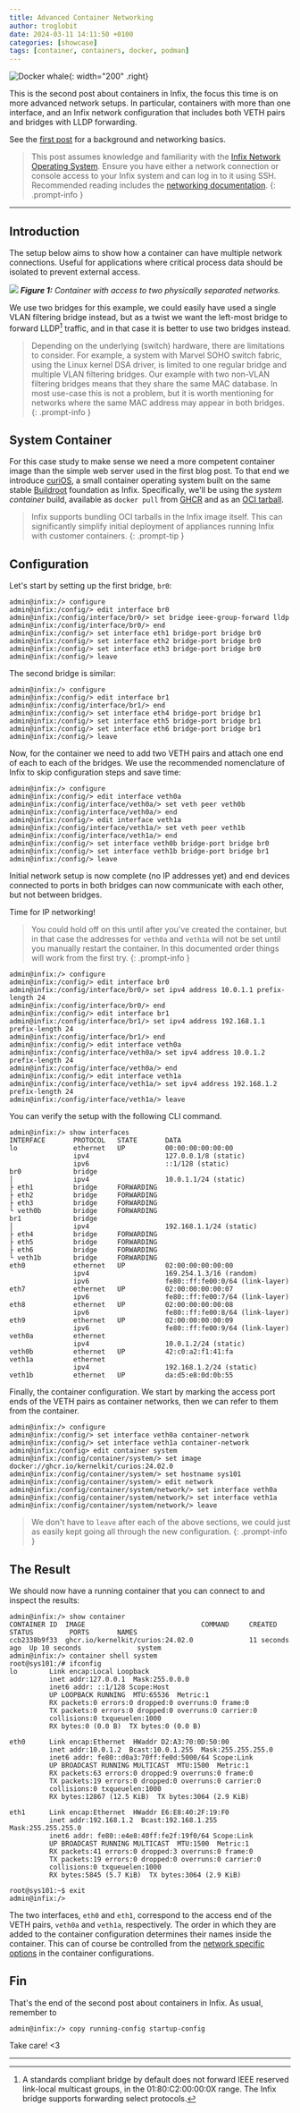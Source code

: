 ```yaml
---
title: Advanced Container Networking
author: troglobit
date: 2024-03-11 14:11:50 +0100
categories: [showcase]
tags: [container, containers, docker, podman]
---
```


![Docker whale](/assets/img/docker.webp){: width="200" .right}

This is the second post about containers in Infix, the focus this time
is on more advanced network setups.  In particular, containers with more
than one interface, and an Infix network configuration that includes
both VETH pairs and bridges with LLDP forwarding.

See the [first post][1] for a background and networking basics.

> This post assumes knowledge and familiarity with the [Infix Network
> Operating System](https://kernelkit.github.io/).  Ensure you have
> either a network connection or console access to your Infix system and
> can log in to it using SSH.  Recommended reading includes the
> [networking documentation][0].
{: .prompt-info }


----

## Introduction

The setup below aims to show how a container can have multiple network
connections.  Useful for applications where critical process data should
be isolated to prevent external access.

![](/assets/img/container-two-bridges.svg)
_**Figure 1:** Container with access to two physically separated networks._

We use two bridges for this example, we could easily have used a single
VLAN filtering bridge instead, but as a twist we want the left-most
bridge to forward LLDP[^1] traffic, and in that case it is better to use
two bridges instead.

> Depending on the underlying (switch) hardware, there are limitations
> to consider.  For example, a system with Marvel SOHO switch fabric,
> using the Linux kernel DSA driver, is limited to one regular bridge
> and multiple VLAN filtering bridges.  Our example with two non-VLAN
> filtering bridges means that they share the same MAC database.  In
> most use-case this is not a problem, but it is worth mentioning for
> networks where the same MAC address may appear in both bridges.
{: .prompt-info }

## System Container

For this case study to make sense we need a more competent container
image than the simple web server used in the first blog post.  To that
end we introduce [curiOS][2], a small container operating system built
on the same stable [Buildroot][3] foundation as Infix.  Specifically,
we'll be using the *system container* build, available as `docker pull`
from [GHCR][4] and as an [OCI tarball][5].

> Infix supports bundling OCI tarballs in the Infix image itself.  This
> can significantly simplify initial deployment of appliances running
> Infix with customer containers.
{: .prompt-tip }


## Configuration

Let's start by setting up the first bridge, `br0`:

```console
admin@infix:/> configure
admin@infix:/config/> edit interface br0
admin@infix:/config/interface/br0/> set bridge ieee-group-forward lldp
admin@infix:/config/interface/br0/> end
admin@infix:/config/> set interface eth1 bridge-port bridge br0
admin@infix:/config/> set interface eth2 bridge-port bridge br0
admin@infix:/config/> set interface eth3 bridge-port bridge br0
admin@infix:/config/> leave
```

The second bridge is similar:

```console
admin@infix:/> configure
admin@infix:/config/> edit interface br1
admin@infix:/config/interface/br1/> end
admin@infix:/config/> set interface eth4 bridge-port bridge br1
admin@infix:/config/> set interface eth5 bridge-port bridge br1
admin@infix:/config/> set interface eth6 bridge-port bridge br1
admin@infix:/config/> leave
```

Now, for the container we need to add two VETH pairs and attach one end
of each to each of the bridges.  We use the recommended nomenclature of
Infix to skip configuration steps and save time:

```console
admin@infix:/> configure
admin@infix:/config/> edit interface veth0a
admin@infix:/config/interface/veth0a/> set veth peer veth0b
admin@infix:/config/interface/veth0a/> end
admin@infix:/config/> edit interface veth1a
admin@infix:/config/interface/veth1a/> set veth peer veth1b
admin@infix:/config/interface/veth1a/> end
admin@infix:/config/> set interface veth0b bridge-port bridge br0
admin@infix:/config/> set interface veth1b bridge-port bridge br1
admin@infix:/config/> leave
```

Initial network setup is now complete (no IP addresses yet) and end
devices connected to ports in both bridges can now communicate with
each other, but not between bridges.

Time for IP networking!

> You could hold off on this until after you've created the container,
> but in that case the addresses for `veth0a` and `veth1a` will not be
> set until you manually restart the container.  In this documented
> order things will work from the first try.
{: .prompt-info }

```console
admin@infix:/> configure
admin@infix:/config/> edit interface br0
admin@infix:/config/interface/br0/> set ipv4 address 10.0.1.1 prefix-length 24
admin@infix:/config/interface/br0/> end
admin@infix:/config/> edit interface br1
admin@infix:/config/interface/br1/> set ipv4 address 192.168.1.1 prefix-length 24
admin@infix:/config/interface/br1/> end
admin@infix:/config/> edit interface veth0a 
admin@infix:/config/interface/veth0a/> set ipv4 address 10.0.1.2 prefix-length 24
admin@infix:/config/interface/veth0a/> end
admin@infix:/config/> edit interface veth1a 
admin@infix:/config/interface/veth1a/> set ipv4 address 192.168.1.2 prefix-length 24
admin@infix:/config/interface/veth1a/> leave
```

You can verify the setup with the following CLI command.

```console
admin@infix:/> show interfaces 
INTERFACE       PROTOCOL   STATE       DATA
lo              ethernet   UP          00:00:00:00:00:00
                ipv4                   127.0.0.1/8 (static)
                ipv6                   ::1/128 (static)
br0             bridge
│               ipv4                   10.0.1.1/24 (static)
├ eth1          bridge     FORWARDING
├ eth2          bridge     FORWARDING
├ eth3          bridge     FORWARDING
└ veth0b        bridge     FORWARDING
br1             bridge
│               ipv4                   192.168.1.1/24 (static)
├ eth4          bridge     FORWARDING
├ eth5          bridge     FORWARDING
├ eth6          bridge     FORWARDING
└ veth1b        bridge     FORWARDING
eth0            ethernet   UP          02:00:00:00:00:00
                ipv4                   169.254.1.3/16 (random)
                ipv6                   fe80::ff:fe00:0/64 (link-layer)
eth7            ethernet   UP          02:00:00:00:00:07
                ipv6                   fe80::ff:fe00:7/64 (link-layer)
eth8            ethernet   UP          02:00:00:00:00:08
                ipv6                   fe80::ff:fe00:8/64 (link-layer)
eth9            ethernet   UP          02:00:00:00:00:09
                ipv6                   fe80::ff:fe00:9/64 (link-layer)
veth0a          ethernet
                ipv4                   10.0.1.2/24 (static)
veth0b          ethernet   UP          42:c0:a2:f1:41:fa
veth1a          ethernet
                ipv4                   192.168.1.2/24 (static)
veth1b          ethernet   UP          da:d5:e8:0d:0b:55
```

Finally, the container configuration.  We start by marking the access
port ends of the VETH pairs as container networks, then we can refer
to them from the container.

```console
admin@infix:/> configure
admin@infix:/config/> set interface veth0a container-network
admin@infix:/config/> set interface veth1a container-network
admin@infix:/config> edit container system
admin@infix:/config/container/system/> set image docker://ghcr.io/kernelkit/curios:24.02.0
admin@infix:/config/container/system/> set hostname sys101
admin@infix:/config/container/system/> edit network
admin@infix:/config/container/system/network/> set interface veth0a
admin@infix:/config/container/system/network/> set interface veth1a
admin@infix:/config/container/system/network/> leave
```

> We don't have to `leave` after each of the above sections, we could
> just as easily kept going all through the new configuration.
{: .prompt-info }


## The Result

We should now have a running container that you can connect to and
inspect the results:

```console
admin@infix:/> show container
CONTAINER ID  IMAGE                             COMMAND     CREATED         STATUS         PORTS       NAMES
ccb2338b9f33  ghcr.io/kernelkit/curios:24.02.0              11 seconds ago  Up 10 seconds              system
admin@infix:/> container shell system
root@sys101:/# ifconfig
lo        Link encap:Local Loopback
          inet addr:127.0.0.1  Mask:255.0.0.0
          inet6 addr: ::1/128 Scope:Host
          UP LOOPBACK RUNNING  MTU:65536  Metric:1
          RX packets:0 errors:0 dropped:0 overruns:0 frame:0
          TX packets:0 errors:0 dropped:0 overruns:0 carrier:0
          collisions:0 txqueuelen:1000 
          RX bytes:0 (0.0 B)  TX bytes:0 (0.0 B)

eth0      Link encap:Ethernet  HWaddr D2:A3:70:0D:50:00
          inet addr:10.0.1.2  Bcast:10.0.1.255  Mask:255.255.255.0
          inet6 addr: fe80::d0a3:70ff:fe0d:5000/64 Scope:Link
          UP BROADCAST RUNNING MULTICAST  MTU:1500  Metric:1
          RX packets:63 errors:0 dropped:9 overruns:0 frame:0
          TX packets:19 errors:0 dropped:0 overruns:0 carrier:0
          collisions:0 txqueuelen:1000 
          RX bytes:12867 (12.5 KiB)  TX bytes:3064 (2.9 KiB)

eth1      Link encap:Ethernet  HWaddr E6:E8:40:2F:19:F0
          inet addr:192.168.1.2  Bcast:192.168.1.255  Mask:255.255.255.0
          inet6 addr: fe80::e4e8:40ff:fe2f:19f0/64 Scope:Link
          UP BROADCAST RUNNING MULTICAST  MTU:1500  Metric:1
          RX packets:41 errors:0 dropped:3 overruns:0 frame:0
          TX packets:19 errors:0 dropped:0 overruns:0 carrier:0
          collisions:0 txqueuelen:1000 
          RX bytes:5845 (5.7 KiB)  TX bytes:3064 (2.9 KiB)

root@sys101:~$ exit
admin@infix:/> 
```

The two interfaces, `eth0` and `eth1`, correspond to the access end of
the VETH pairs, `veth0a` and `veth1a`, respectively.  The order in which
they are added to the container configuration determines their names
inside the container.  This can of course be controlled from the
[network specific options][6] in the container configurations.


## Fin

That's the end of the second post about containers in Infix.  As usual,
remember to

```console
admin@infix:/> copy running-config startup-config
```

Take care! <3

----

[^1]: A standards compliant bridge by default does not forward IEEE
	reserved link-local multicast groups, in the 01:80:C2:00:00:0X
	range.  The Infix bridge supports forwarding select protocols.

[0]: https://github.com/kernelkit/infix/blob/main/doc/networking.md
[1]: /posts/containers/
[2]: https://github.com/kernelkit/curiOS/
[3]: https://buildroot.org/
[4]: https://github.com/kernelkit/curiOS/pkgs/container/curios/185490653?tag=24.02.0
[5]: https://github.com/kernelkit/curiOS/releases/tag/v24.02.0
[6]: https://github.com/kernelkit/infix/blob/main/doc/container.md#networking-and-containers
